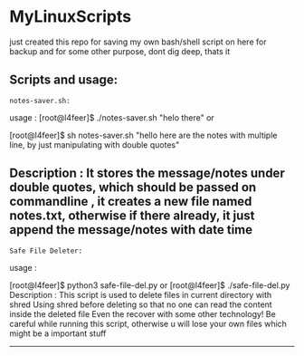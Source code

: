 # MyLinuxScripts

just created this repo for saving my own bash/shell script on here for backup
and for some other purpose, dont dig deep, thats it

Scripts and usage:
----------------------------------------------------------
	notes-saver.sh:

usage : 
[root@l4feer]$ ./notes-saver.sh "helo
there"
	or

[root@l4feer]$ sh notes-saver.sh "hello
here are the notes with multiple line, by just manipulating with double quotes"

Description :
            It stores the message/notes under double quotes, which should be passed on commandline <just after the command>,
            it creates a new file named notes.txt, otherwise if there already, it just append the message/notes with date time
----------------------------------------------------------
	Safe File Deleter:

usage :

[root@l4feer]$ python3 safe-file-del.py
		or
[root@l4feer]$ ./safe-file-del.py
Description :
	    This script is used to delete files in current directory with shred
	    Using shred before deleting so that no one can read the content inside the deleted file
			Even the recover with some other technology!
	    Be careful while running this script, otherwise u will lose your own files which might be a important stuff

---------------------------------------------------------

